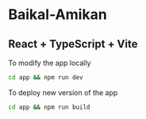 # Baikal-Amikan
## React + TypeScript + Vite

To modify the app locally 
```bash
cd app && npm run dev
```

To deploy new version of the app
```bash
cd app && npm run build
```
